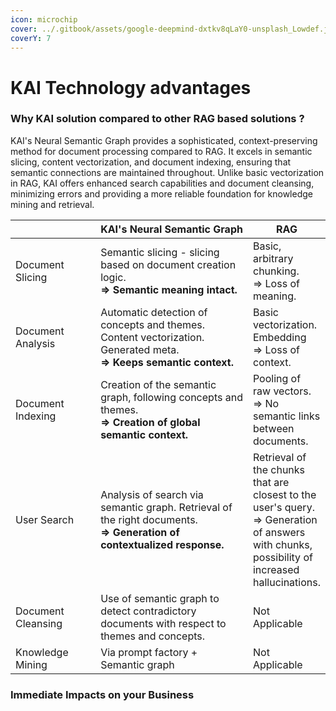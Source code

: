 ```yaml
---
icon: microchip
cover: ../.gitbook/assets/google-deepmind-dxtkv8qLaY0-unsplash_Lowdef.jpg
coverY: 7
---
```


# KAI Technology advantages

### Why KAI solution compared to other RAG based solutions ?

KAI's Neural Semantic Graph provides a sophisticated, context-preserving method for document processing compared to RAG. It excels in semantic slicing, content vectorization, and document indexing, ensuring that semantic connections are maintained throughout. Unlike basic vectorization in RAG, KAI offers enhanced search capabilities and document cleansing, minimizing errors and providing a more reliable foundation for knowledge mining and retrieval.

<table data-full-width="true"><thead><tr><th width="160"></th><th width="354">KAI's Neural Semantic Graph</th><th>RAG</th></tr></thead><tbody><tr><td>Document Slicing</td><td>Semantic slicing - slicing based on document creation logic. <br><strong>=> Semantic meaning intact.</strong></td><td>Basic, arbitrary chunking. <br>=> Loss of meaning.</td></tr><tr><td>Document Analysis</td><td>Automatic detection of concepts and themes. Content vectorization. Generated meta. <br><strong>⇒ Keeps semantic context.</strong></td><td>Basic vectorization. Embedding <br>=> Loss of context.</td></tr><tr><td>Document Indexing</td><td>Creation of the semantic graph, following concepts and themes. <br><strong>=> Creation of global semantic context.</strong></td><td>Pooling of raw vectors. <br>=> No semantic links between documents.</td></tr><tr><td>User Search</td><td>Analysis of search via semantic graph. Retrieval of the right documents. <br><strong>=> Generation of contextualized response.</strong></td><td>Retrieval of the chunks that are closest to the user's query. <br>=> Generation of answers with chunks, possibility of increased hallucinations.</td></tr><tr><td>Document Cleansing</td><td>Use of semantic graph to detect contradictory documents with respect to themes and concepts.</td><td>Not Applicable</td></tr><tr><td>Knowledge Mining</td><td>Via prompt factory + Semantic graph</td><td>Not Applicable</td></tr></tbody></table>



### Immediate Impacts on your Business

